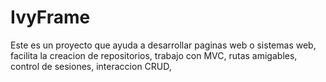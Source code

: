 # IvyFrame
Este es un proyecto que ayuda a desarrollar paginas web o sistemas web, facilita la creacion de repositorios, trabajo con MVC, rutas amigables, control de sesiones, interaccion CRUD, 
